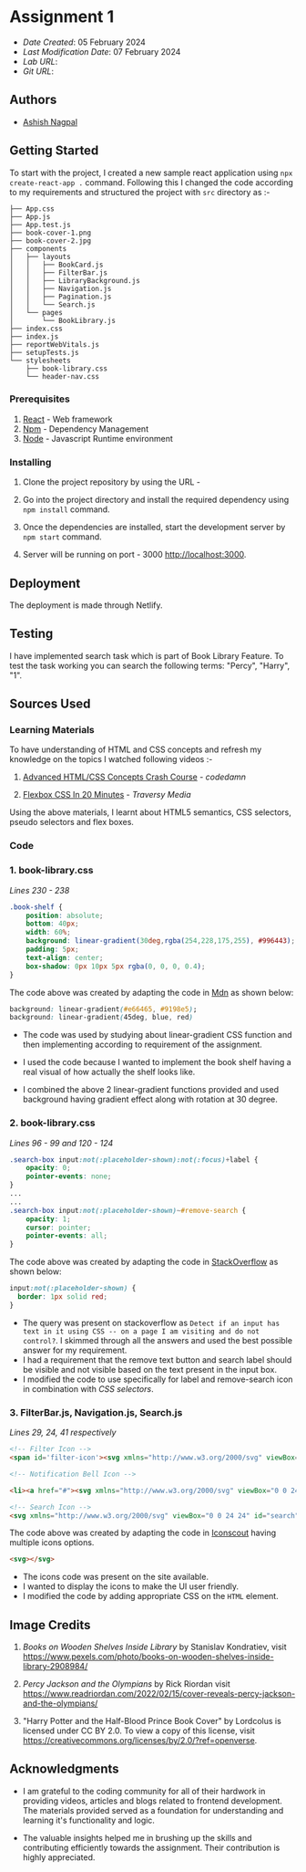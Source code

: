 
# Assignment 1

* *Date Created*: 05 February 2024
* *Last Modification Date*: 07 February 2024
* *Lab URL*: 
* *Git URL*: 


## Authors

* [Ashish Nagpal](ashish.nagpal@dal.ca)

## Getting Started

To start with the project, I created a new sample react application using ```npx create-react-app .``` command. Following this I changed the code according to my requirements and structured the project with ``src`` directory as :-
```
├── App.css
├── App.js
├── App.test.js
├── book-cover-1.png
├── book-cover-2.jpg
├── components
│   ├── layouts
│   │   ├── BookCard.js
│   │   ├── FilterBar.js
│   │   ├── LibraryBackground.js
│   │   ├── Navigation.js
│   │   ├── Pagination.js
│   │   └── Search.js
│   └── pages
│       └── BookLibrary.js
├── index.css
├── index.js
├── reportWebVitals.js
├── setupTests.js
└── stylesheets
    ├── book-library.css
    └── header-nav.css
```

### Prerequisites

1. [React](https://legacy.reactjs.org/docs/getting-started.html/) - Web framework
2. [Npm](https://docs.npmjs.com//) - Dependency Management
3. [Node]() - Javascript Runtime environment

### Installing

1. Clone the project repository by using the URL - 

2. Go into the project directory and install the required dependency using ```npm install``` command.

3. Once the dependencies are installed, start the development server by ```npm start``` command.

4. Server will be running on port - 3000 [http://localhost:3000](http://localhost:3000). 

## Deployment

The deployment is made through Netlify. 

## Testing
I have implemented search task which is part of Book Library Feature. To test the task working you can search the following terms: "Percy", "Harry", "1".

## Sources Used

### Learning Materials
To have understanding of HTML and CSS concepts and refresh my knowledge on the topics I watched following videos :-
1. [Advanced HTML/CSS Concepts Crash Course](https://www.youtube.com/watch?v=XhqEuyWjbdo) - *codedamn*

2. [Flexbox CSS In 20 Minutes](https://www.youtube.com/watch?v=JJSoEo8JSnc) - *Traversy Media*

Using the above materials, I learnt about HTML5 semantics, CSS selectors, pseudo selectors and flex boxes.

### Code 

### 1.  book-library.css

*Lines 230 - 238*

```css
.book-shelf {
    position: absolute;
    bottom: 40px;
    width: 60%;
    background: linear-gradient(30deg,rgba(254,228,175,255), #996443); /* Used here */
    padding: 5px;
    text-align: center;
    box-shadow: 0px 10px 5px rgba(0, 0, 0, 0.4);
} 

```

The code above was created by adapting the code in [Mdn](https://developer.mozilla.org/en-US/docs/Web/CSS/gradient/linear-gradient) as shown below: 

```css
background: linear-gradient(#e66465, #9198e5);
background: linear-gradient(45deg, blue, red)

```

- The code was used by studying about linear-gradient CSS function and then implementing according to requirement of the assignment.

- I used the code because I wanted to implement the book shelf having a real visual of how actually the shelf looks like.

- I combined the above 2 linear-gradient functions provided and used background having gradient effect along with rotation at 30 degree.

### 2. book-library.css

*Lines 96 - 99 and 120 - 124*

```css
.search-box input:not(:placeholder-shown):not(:focus)+label {
    opacity: 0;
    pointer-events: none;
}
...
...
.search-box input:not(:placeholder-shown)~#remove-search {
    opacity: 1;
    cursor: pointer;
    pointer-events: all;
}
```

The code above was created by adapting the code in [StackOverflow](https://stackoverflow.com/a/61130966) as shown below: 

```css
input:not(:placeholder-shown) {
  border: 1px solid red;
}
```

- The query was present on stackoverflow as ``` Detect if an input has text in it using CSS -- on a page I am visiting and do not control? ```. I skimmed through all the answers and used the best possible answer for my requirement.
- I had a requirement that the remove text button and search label should be visible and not visible based on the text present in the input box. 
- I modified the code to use specifically for label and remove-search icon in combination with *CSS selectors*.

### 3. FilterBar.js, Navigation.js, Search.js

*Lines 29, 24, 41 respectively*

```html
<!-- Filter Icon -->
<span id='filter-icon'><svg xmlns="http://www.w3.org/2000/svg" viewBox="0 0 32 32" id="filter"><path d="M2 7h.142a3.981 3.981 0 0 0 7.716 0H30a1 1 0 0 0 0-2H9.858a3.981 3.981 0 0 0-7.716 0H2a1 1 0 0 0 0 2zm4-3a2 2 0 1 1-2 2 2 2 0 0 1 2-2zm24 11h-.142a3.981 3.981 0 0 0-7.716 0H2a1 1 0 0 0 0 2h20.142a3.981 3.981 0 0 0 7.716 0H30a1 1 0 0 0 0-2zm-4 3a2 2 0 1 1 2-2 2 2 0 0 1-2 2zm4 7H19.858a3.981 3.981 0 0 0-7.716 0H2a1 1 0 0 0 0 2h10.142a3.981 3.981 0 0 0 7.716 0H30a1 1 0 0 0 0-2zm-14 3a2 2 0 1 1 2-2 2 2 0 0 1-2 2z"></path></svg> </span>

<!-- Notification Bell Icon -->

<li><a href="#"><svg xmlns="http://www.w3.org/2000/svg" viewBox="0 0 24 24" id="Bell"><g data-name="Layer 2" fill="#ffffff" ><g data-name="bell" fill="#ffffff" ><rect width="24" height="24" opacity="0" fill="#ffffff" ></rect><path d="M20.52 15.21l-1.8-1.81V8.94a6.86 6.86 0 0 0-5.82-6.88 6.74 6.74 0 0 0-7.62 6.67v4.67l-1.8 1.81A1.64 1.64 0 0 0 4.64 18H8v.34A3.84 3.84 0 0 0 12 22a3.84 3.84 0 0 0 4-3.66V18h3.36a1.64 1.64 0 0 0 1.16-2.79zM14 18.34A1.88 1.88 0 0 1 12 20a1.88 1.88 0 0 1-2-1.66V18h4zM5.51 16l1.18-1.18a2 2 0 0 0 .59-1.42V8.73A4.73 4.73 0 0 1 8.9 5.17 4.67 4.67 0 0 1 12.64 4a4.86 4.86 0 0 1 4.08 4.9v4.5a2 2 0 0 0 .58 1.42L18.49 16z" fill="#ffffff"></path></g></g></svg></a></li>

<!-- Search Icon -->
<svg xmlns="http://www.w3.org/2000/svg" viewBox="0 0 24 24" id="search"><g data-name="Layer 2"><path d="m20.71 19.29-3.4-3.39A7.92 7.92 0 0 0 19 11a8 8 0 1 0-8 8 7.92 7.92 0 0 0 4.9-1.69l3.39 3.4a1 1 0 0 0 1.42 0 1 1 0 0 0 0-1.42zM5 11a6 6 0 1 1 6 6 6 6 0 0 1-6-6z" data-name="search"></path></g></svg>

```
The code above was created by adapting the code in [Iconscout](https://iconscout.com/icons/cross) having multiple icons options. 


```html
<svg></svg>
```


- The icons code was present on the site available.
- I wanted to display the icons to make the UI user friendly.
- I modified the code by adding appropriate CSS on the ``HTML`` element.

## Image Credits
1. *Books on Wooden Shelves Inside Library* by Stanislav Kondratiev, visit https://www.pexels.com/photo/books-on-wooden-shelves-inside-library-2908984/

2. *Percy Jackson and the Olympians* by Rick Riordan visit https://www.readriordan.com/2022/02/15/cover-reveals-percy-jackson-and-the-olympians/

3. "Harry Potter and the Half-Blood Prince Book Cover" by Lordcolus is licensed under CC BY 2.0. To view a copy of this license, visit https://creativecommons.org/licenses/by/2.0/?ref=openverse. 


## Acknowledgments
* I am grateful to the coding community for all of their hardwork in providing videos, articles and blogs related to frontend development. The materials provided served as a foundation for understanding and learning it's functionality and logic. 

* The valuable insights helped me in brushing up the skills and contributing efficiently towards the assignment. Their contribution is highly appreciated.
